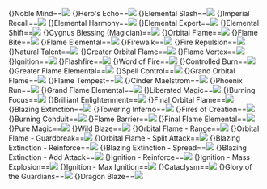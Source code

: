 {}Noble Mind==<img src="upload/mxd/Blaze_Wizard/Skill_Noble_Mind.png"/>
{}Hero's Echo==<img src="upload/mxd/Blaze_Wizard/Skill_Echo_of_Hero.png"/>
{}Elemental Slash==<img src="upload/mxd/Blaze_Wizard/Skill_Elemental_Slash.png"/>
{}Imperial Recall==<img src="upload/mxd/Blaze_Wizard/Skill_Imperial_Recall.png"/>
{}Elemental Harmony==<img src="upload/mxd/Blaze_Wizard/Skill_Elemental_Harmony.png"/>
{}Elemental Expert==<img src="upload/mxd/Blaze_Wizard/Skill_Elemental_Expert.png"/>
{}Elemental Shift==<img src="upload/mxd/Blaze_Wizard/Skill_Elemental_Shift.png"/>
{}Cygnus Blessing (Magician)==<img src="upload/mxd/Blaze_Wizard/Skill_Cygnus_Blessing.png"/>
{}Orbital Flame==<img src="upload/mxd/Blaze_Wizard/Skill_Orbital_Flame.png"/>
{}Flame Bite==<img src="upload/mxd/Blaze_Wizard/Skill_Flame_Bite.png"/>
{}Flame Elemental==<img src="upload/mxd/Blaze_Wizard/Skill_Flame_Elemental.png"/>
{}Firewalk==<img src="upload/mxd/Blaze_Wizard/Skill_Firewalk.png"/>
{}Fire Repulsion==<img src="upload/mxd/Blaze_Wizard/Skill_Fire_Repulsion.png"/>
{}Natural Talent==<img src="upload/mxd/Blaze_Wizard/Skill_Natural_Talent.png"/>
{}Greater Orbital Flame==<img src="upload/mxd/Blaze_Wizard/Skill_Greater_Orbital_Flame.png"/>
{}Flame Vortex==<img src="upload/mxd/Blaze_Wizard/Skill_Flame_Vortex.png"/>
{}Ignition==<img src="upload/mxd/Blaze_Wizard/Skill_Ignition.png"/>
{}Flashfire==<img src="upload/mxd/Blaze_Wizard/Skill_Flashfire.png"/>
{}Word of Fire==<img src="upload/mxd/Blaze_Wizard/Skill_Word_of_Fire.png"/>
{}Controlled Burn==<img src="upload/mxd/Blaze_Wizard/Skill_Controlled_Burn.png"/>
{}Greater Flame Elemental==<img src="upload/mxd/Blaze_Wizard/Skill_Greater_Flame_Elemental.png"/>
{}Spell Control==<img src="upload/mxd/Blaze_Wizard/Skill_Spell_Control.png"/>
{}Grand Orbital Flame==<img src="upload/mxd/Blaze_Wizard/Skill_Grand_Orbital_Flame.png"/>
{}Flame Tempest==<img src="upload/mxd/Blaze_Wizard/Skill_Flame_Tempest.png"/>
{}Cinder Maelstrom==<img src="upload/mxd/Blaze_Wizard/Skill_Cinder_Maelstrom.png"/>
{}Phoenix Run==<img src="upload/mxd/Blaze_Wizard/Skill_Phoenix_Run.png"/>
{}Grand Flame Elemental==<img src="upload/mxd/Blaze_Wizard/Skill_Grand_Flame_Elemental.png"/>
{}Liberated Magic==<img src="upload/mxd/Blaze_Wizard/Skill_Liberated_Magic.png"/>
{}Burning Focus==<img src="upload/mxd/Blaze_Wizard/Skill_Burning_Focus.png"/>
{}Brilliant Enlightenment==<img src="upload/mxd/Blaze_Wizard/Skill_Brilliant_Enlightenment.png"/>
{}Final Orbital Flame==<img src="upload/mxd/Blaze_Wizard/Skill_Final_Orbital_Flame.png"/>
{}Blazing Extinction==<img src="upload/mxd/Blaze_Wizard/Skill_Blazing_Extinction.png"/>
{}Towering Inferno==<img src="upload/mxd/Blaze_Wizard/Skill_Towering_Inferno.png"/>
{}Fires of Creation==<img src="upload/mxd/Blaze_Wizard/Skill_Fires_of_Creation.png"/>
{}Burning Conduit==<img src="upload/mxd/Blaze_Wizard/Skill_Burning_Conduit.png"/>
{}Flame Barrier==<img src="upload/mxd/Blaze_Wizard/Skill_Flame_Barrier.png"/>
{}Final Flame Elemental==<img src="upload/mxd/Blaze_Wizard/Skill_Final_Flame_Elemental.png"/>
{}Pure Magic==<img src="upload/mxd/Blaze_Wizard/Skill_Pure_Magic.png"/>
{}Wild Blaze==<img src="upload/mxd/Blaze_Wizard/Skill_Wild_Blaze.png"/>
{}Orbital Flame - Range==<img src="upload/mxd/Blaze_Wizard/Skill_Orbital_Flame_-_Range.png"/>
{}Orbital Flame - Guardbreak==<img src="upload/mxd/Blaze_Wizard/Skill_Orbital_Flame_-_Guardbreak.png"/>
{}Orbital Flame - Split Attack==<img src="upload/mxd/Blaze_Wizard/Skill_Orbital_Flame_-_Split_Attack.png"/>
{}Blazing Extinction - Reinforce==<img src="upload/mxd/Blaze_Wizard/Skill_Blazing_Extinction_-_Reinforce.png"/>
{}Blazing Extinction - Spread==<img src="upload/mxd/Blaze_Wizard/Skill_Blazing_Extinction_-_Spread.png"/>
{}Blazing Extinction - Add Attack==<img src="upload/mxd/Blaze_Wizard/Skill_Blazing_Extinction_-_Add_Attack.png"/>
{}Ignition - Reinforce==<img src="upload/mxd/Blaze_Wizard/Skill_Ignition_-_Reinforce.png"/>
{}Ignition - Mass Explosion==<img src="upload/mxd/Blaze_Wizard/Skill_Ignition_-_Mass_Explosion.png"/>
{}Ignition - Max Ignition==<img src="upload/mxd/Blaze_Wizard/Skill_Ignition_-_Max_Ignition.png"/>
{}Cataclysm==<img src="upload/mxd/Blaze_Wizard/Skill_Cataclysm.png"/>
{}Glory of the Guardians==<img src="upload/mxd/Blaze_Wizard/Skill_Glory_of_the_Guardians_(Blaze_Wizard).png"/>
{}Dragon Blaze==<img src="upload/mxd/Blaze_Wizard/Skill_Dragon_Blaze_(Blaze_Wizard).png"/>